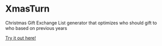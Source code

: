 # XmasTurn
Christmas Gift Exchange List generator that optimizes who should gift to who based on previous years

[Try it out here!](https://raw.githubusercontent.com/hockeytim11/XmasTurn/master/index.html)
